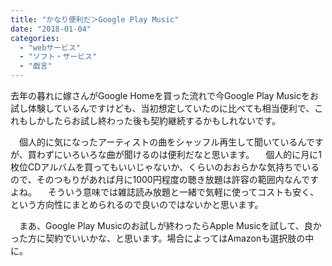 ```yaml
---
title: "かなり便利だ＞Google Play Music"
date: "2018-01-04"
categories: 
  - "webサービス"
  - "ソフト・サービス"
  - "戯言"
---
```


去年の暮れに嫁さんがGoogle Homeを買った流れで今Google Play Musicをお試し体験しているんですけども、当初想定していたのに比べても相当便利で、これもしかしたらお試し終わった後も契約継続するかもしれないです。

　個人的に気になったアーティストの曲をシャッフル再生して聞いているんですが、買わずにいろいろな曲が聞けるのは便利だなと思います。 　個人的に月に1枚位CDアルバムを買ってもいいじゃないか、くらいのおおらかな気持ちでいるので、そのつもりがあれば月に1000円程度の聴き放題は許容の範囲内なんですよね。 　そういう意味では雑誌読み放題と一緒で気軽に使ってコストも安く、という方向性にまとめられるので良いのではないかと思います。

　まあ、Google Play Musicのお試しが終わったらApple Musicを試して、良かった方に契約でいいかな、と思います。場合によってはAmazonも選択肢の中に。
